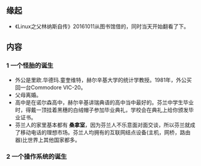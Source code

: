 ##  缘起
+ 《Linux之父林纳斯自传》20161011从图书馆借的，同时当天开始翻看了下。

##  内容
###  1 一个怪胎的诞生
+ 外公是里欧.华德玛.童奎维特，赫尔辛基大学的统计学教授。1981年，外公买回一台Commodore VIC-20。
+ 父母离婚。
+ 高中是在诺尔森高中，赫尔辛基讲瑞典语的高中当中最好的。芬兰中学生毕业时，得戴一顶挂着黑穗的白绒帽子参加毕业典礼，学校会在典礼上给你颁发毕业证书。
+ 芬兰人的家里基本都有 **桑拿室**，因为芬兰人不乐意面对面交谈，所以芬兰就成了移动电话的理想市场。芬兰人均拥有的互联网结点设备(主机，网桥，路由器)比世界上其他国家都多。

###  2 一个操作系统的诞生
